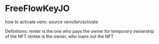 # FreeFlowKeyJO

how to activate venv:
source venv/bin/activate

Definitions:
renter is the one who pays the owner for temporary ownership of the NFT
rentee is the owner, who loans out the NFT